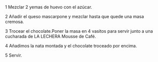 1 Mezclar 2 yemas de huevo con el azúcar.

2 Añadir el queso mascarpone y mezclar hasta que quede una masa cremosa.

3 Trocear el chocolate.Poner la masa en 4 vasitos para servir junto a una cucharada de LA LECHERA Mousse de Café.

4 Añadimos la nata montada y el chocolate troceado por encima.

5 Servir.